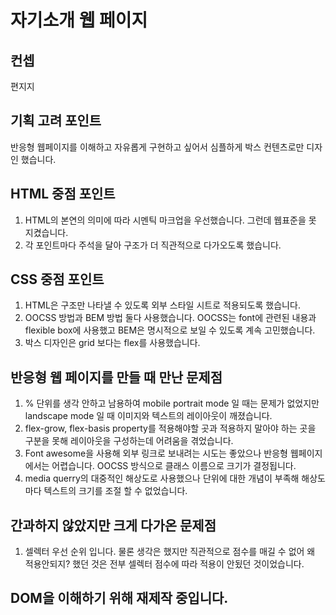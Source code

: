 # 자기소개 웹 페이지

## 컨셉
편지지

## 기획 고려 포인트
반응형 웹페이지를 이해하고 자유롭게 구현하고 싶어서 심플하게 박스 컨텐츠로만 디자인 했습니다.

## HTML 중점 포인트
1. HTML의 본연의 의미에 따라 시멘틱 마크업을 우선했습니다. 그런데 웹표준을 못 지켰습니다.
2. 각 포인트마다 주석을 달아 구조가 더 직관적으로 다가오도록 했습니다.

## CSS 중점 포인트
1. HTML은 구조만 나타낼 수 있도록 외부 스타일 시트로 적용되도록 했습니다.
2. OOCSS 방법과 BEM 방법 둘다 사용했습니다. OOCSS는 font에 관련된 내용과 flexible box에 사용했고 BEM은 명시적으로 보일 수 있도록 계속 고민했습니다.
3. 박스 디자인은 grid 보다는 flex를 사용했습니다.

## 반응형 웹 페이지를 만들 때 만난 문제점
1. % 단위를 생각 안하고 남용하여 mobile portrait mode 일 때는 문제가 없었지만 landscape mode 일 때 이미지와 텍스트의 레이아웃이 깨졌습니다.
2. flex-grow, flex-basis property를 적용해야할 곳과 적용하지 말아야 하는 곳을 구분을 못해 레이아웃을 구성하는데 어려움을 겪었습니다.
3. Font awesome을 사용해 외부 링크로 보내려는 시도는 좋았으나 반응형 웹페이지에서는 어렵습니다. OOCSS 방식으로 클래스 이름으로 크기가 결정됩니다.
4. media querry의 대중적인 해상도로 사용했으나 단위에 대한 개념이 부족해 해상도 마다 텍스트의 크기를 조절 할 수 없었습니다.

## 간과하지 않았지만 크게 다가온 문제점
1. 셀렉터 우선 순위 입니다. 물론 생각은 했지만 직관적으로 점수를 매길 수 없어 왜 적용안되지? 했던 것은 전부 셀렉터 점수에 따라 적용이 안됬던 것이었습니다.

## DOM을 이해하기 위해 재제작 중입니다.